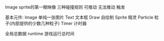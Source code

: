 Image sprite的第一眼映像
三种碰撞规则
  可推动
  无法推动
  触发

基本元件:
  Image 单纯一张图片
  Text 文本框
  Draw 自绘制
  Sprite 精灵
  Particle 粒子(内部提供的少数几种粒子)
  Timer 计时器

全局总数据
  runtime 游戏运行总时间

